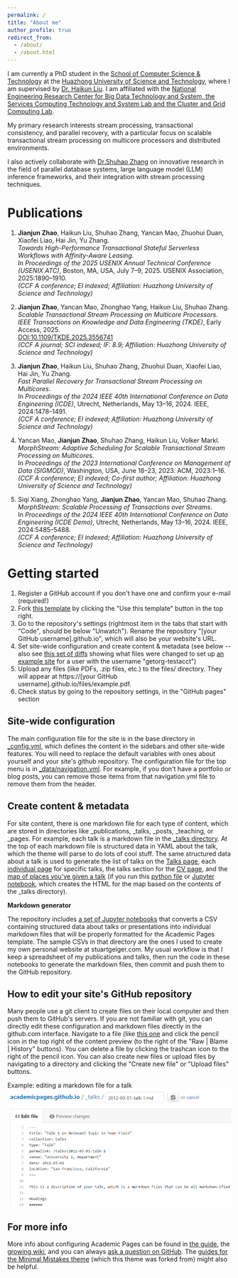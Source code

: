 ```yaml
---
permalink: /
title: "About me"
author_profile: true
redirect_from: 
  - /about/
  - /about.html
---
```

I am currently a PhD student in the [School of Computer Science & Technology](https://cs.hust.edu.cn) at the [Huazhong University of Science and Technology](https://www.hust.edu.cn), where I am supervised by [Dr. Haikun Liu](https://www.cs.ox.ac.uk/people/Mark.Harman/).
I am affiliated with the [National Engineering Research Center for Big Data Technology and System, the Services Computing Technology and System Lab and the Cluster and Grid Computing Lab](https://grid.hust.edu.cn/index.htm).

My primary research interests stream processing, transactional consistency, and
parallel recovery, with a particular focus on scalable
transactional stream processing on multicore
processors and distributed environments.

I also actively collaborate with [Dr.Shuhao Zhang](https://shuhaozhangtony.github.io/) on innovative research in the field of parallel database
systems, large language model (LLM) inference frameworks, and their
integration with stream processing techniques.

Publications
======
1. **Jianjun Zhao**, Haikun Liu, Shuhao Zhang, Yancan Mao, Zhuohui Duan, Xiaofei Liao, Hai Jin, Yu Zhang.  
   *Towards High-Performance Transactional Stateful Serverless Workflows with Affinity-Aware Leasing*.  
   In *Proceedings of the 2025 USENIX Annual Technical Conference (USENIX ATC)*, Boston, MA, USA, July 7–9, 2025. USENIX Association, 2025:1890–1910.  
   *(CCF A conference; EI indexed; Affiliation: Huazhong University of Science and Technology)*

2. **Jianjun Zhao**, Yancan Mao, Zhonghao Yang, Haikun Liu, Shuhao Zhang.  
   *Scalable Transactional Stream Processing on Multicore Processors*.  
   *IEEE Transactions on Knowledge and Data Engineering (TKDE)*, Early Access, 2025.  
   [DOI:10.1109/TKDE.2025.3556741](https://doi.org/10.1109/TKDE.2025.3556741)  
   *(CCF A journal; SCI indexed; IF: 8.9; Affiliation: Huazhong University of Science and Technology)*

3. **Jianjun Zhao**, Haikun Liu, Shuhao Zhang, Zhuohui Duan, Xiaofei Liao, Hai Jin, Yu Zhang.  
   *Fast Parallel Recovery for Transactional Stream Processing on Multicores*.  
   In *Proceedings of the 2024 IEEE 40th International Conference on Data Engineering (ICDE)*, Utrecht, Netherlands, May 13–16, 2024. IEEE, 2024:1478–1491.  
   *(CCF A conference; EI indexed; Affiliation: Huazhong University of Science and Technology)*

4. Yancan Mao, **Jianjun Zhao**, Shuhao Zhang, Haikun Liu, Volker Markl.  
   *MorphStream: Adaptive Scheduling for Scalable Transactional Stream Processing on Multicores*.  
   In *Proceedings of the 2023 International Conference on Management of Data (SIGMOD)*, Washington, USA, June 18–23, 2023. ACM, 2023:1–16.  
   *(CCF A conference; EI indexed; Co-first author; Affiliation: Huazhong University of Science and Technology)*

5. Siqi Xiang, Zhonghao Yang, **Jianjun Zhao**, Yancan Mao, Shuhao Zhang.  
   *MorphStream: Scalable Processing of Transactions over Streams*.  
   In *Proceedings of the 2024 IEEE 40th International Conference on Data Engineering (ICDE Demo)*, Utrecht, Netherlands, May 13–16, 2024. IEEE, 2024:5485–5488.  
   *(CCF A conference; EI indexed; Affiliation: Huazhong University of Science and Technology)*

Getting started
======
1. Register a GitHub account if you don't have one and confirm your e-mail (required!)
1. Fork [this template](https://github.com/academicpages/academicpages.github.io) by clicking the "Use this template" button in the top right. 
1. Go to the repository's settings (rightmost item in the tabs that start with "Code", should be below "Unwatch"). Rename the repository "[your GitHub username].github.io", which will also be your website's URL.
1. Set site-wide configuration and create content & metadata (see below -- also see [this set of diffs](http://archive.is/3TPas) showing what files were changed to set up [an example site](https://getorg-testacct.github.io) for a user with the username "getorg-testacct")
1. Upload any files (like PDFs, .zip files, etc.) to the files/ directory. They will appear at https://[your GitHub username].github.io/files/example.pdf.  
1. Check status by going to the repository settings, in the "GitHub pages" section

Site-wide configuration
------
The main configuration file for the site is in the base directory in [_config.yml](https://github.com/academicpages/academicpages.github.io/blob/master/_config.yml), which defines the content in the sidebars and other site-wide features. You will need to replace the default variables with ones about yourself and your site's github repository. The configuration file for the top menu is in [_data/navigation.yml](https://github.com/academicpages/academicpages.github.io/blob/master/_data/navigation.yml). For example, if you don't have a portfolio or blog posts, you can remove those items from that navigation.yml file to remove them from the header. 

Create content & metadata
------
For site content, there is one markdown file for each type of content, which are stored in directories like _publications, _talks, _posts, _teaching, or _pages. For example, each talk is a markdown file in the [_talks directory](https://github.com/academicpages/academicpages.github.io/tree/master/_talks). At the top of each markdown file is structured data in YAML about the talk, which the theme will parse to do lots of cool stuff. The same structured data about a talk is used to generate the list of talks on the [Talks page](https://academicpages.github.io/talks), each [individual page](https://academicpages.github.io/talks/2012-03-01-talk-1) for specific talks, the talks section for the [CV page](https://academicpages.github.io/cv), and the [map of places you've given a talk](https://academicpages.github.io/talkmap.html) (if you run this [python file](https://github.com/academicpages/academicpages.github.io/blob/master/talkmap.py) or [Jupyter notebook](https://github.com/academicpages/academicpages.github.io/blob/master/talkmap.ipynb), which creates the HTML for the map based on the contents of the _talks directory).

**Markdown generator**

The repository includes [a set of Jupyter notebooks](https://github.com/academicpages/academicpages.github.io/tree/master/markdown_generator
) that converts a CSV containing structured data about talks or presentations into individual markdown files that will be properly formatted for the Academic Pages template. The sample CSVs in that directory are the ones I used to create my own personal website at stuartgeiger.com. My usual workflow is that I keep a spreadsheet of my publications and talks, then run the code in these notebooks to generate the markdown files, then commit and push them to the GitHub repository.

How to edit your site's GitHub repository
------
Many people use a git client to create files on their local computer and then push them to GitHub's servers. If you are not familiar with git, you can directly edit these configuration and markdown files directly in the github.com interface. Navigate to a file (like [this one](https://github.com/academicpages/academicpages.github.io/blob/master/_talks/2012-03-01-talk-1.md) and click the pencil icon in the top right of the content preview (to the right of the "Raw | Blame | History" buttons). You can delete a file by clicking the trashcan icon to the right of the pencil icon. You can also create new files or upload files by navigating to a directory and clicking the "Create new file" or "Upload files" buttons. 

Example: editing a markdown file for a talk
![Editing a markdown file for a talk](/images/editing-talk.png)

For more info
------
More info about configuring Academic Pages can be found in [the guide](https://academicpages.github.io/markdown/), the [growing wiki](https://github.com/academicpages/academicpages.github.io/wiki), and you can always [ask a question on GitHub](https://github.com/academicpages/academicpages.github.io/discussions). The [guides for the Minimal Mistakes theme](https://mmistakes.github.io/minimal-mistakes/docs/configuration/) (which this theme was forked from) might also be helpful.

